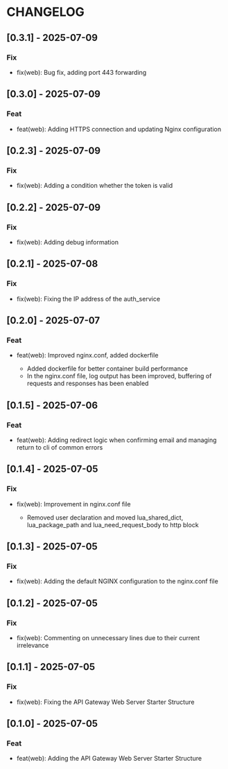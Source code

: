# CHANGELOG

## [0.3.1] - 2025-07-09

### Fix

- fix(web): Bug fix, adding port 443 forwarding

## [0.3.0] - 2025-07-09

### Feat

- feat(web): Adding HTTPS connection and updating Nginx configuration


## [0.2.3] - 2025-07-09

### Fix

- fix(web): Adding a condition whether the token is valid


## [0.2.2] - 2025-07-09

### Fix

- fix(web): Adding debug information


## [0.2.1] - 2025-07-08

### Fix

- fix(web): Fixing the IP address of the auth_service

## [0.2.0] - 2025-07-07


### Feat

- feat(web): Improved nginx.conf, added dockerfile

    - Added dockerfile for better container build performance
    - In the nginx.conf file, log output has been improved, buffering of requests and responses has been enabled


## [0.1.5] - 2025-07-06

### Feat

- feat(web): Adding redirect logic when confirming email and managing return to cli of common errors


## [0.1.4] - 2025-07-05

### Fix

- fix(web): Improvement in nginx.conf file

    - Removed user declaration and moved lua_shared_dict, lua_package_path and lua_need_request_body to http block

## [0.1.3] - 2025-07-05

### Fix

- fix(web): Adding the default NGINX configuration to the nginx.conf file

## [0.1.2] - 2025-07-05

### Fix

- fix(web): Commenting on unnecessary lines due to their current irrelevance

## [0.1.1] - 2025-07-05

### Fix

- fix(web): Fixing the API Gateway Web Server Starter Structure

## [0.1.0] - 2025-07-05

### Feat

- feat(web): Adding the API Gateway Web Server Starter Structure
